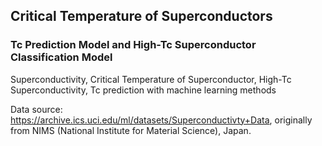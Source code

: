 ## Critical Temperature of Superconductors
### Tc Prediction Model and High-Tc Superconductor Classification Model

Superconductivity, Critical Temperature of Superconductor, High-Tc Superconductivity, Tc prediction with machine learning methods 

Data source: https://archive.ics.uci.edu/ml/datasets/Superconductivty+Data, originally from NIMS (National Institute for Material Science), Japan.
